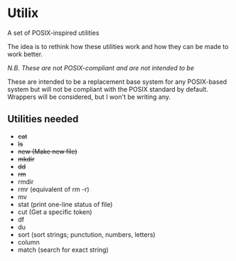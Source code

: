 Utilix
======

A set of POSIX-inspired utilities

The idea is to rethink how these utilities work and how they can be made to
work better.

*N.B. These are not POSIX-compliant and are not intended to be*

These are intended to be a replacement base system for any POSIX-based system
but will not be compliant with the POSIX standard by default. Wrappers will
be considered, but I won't be writing any.

Utilities needed
----------------
* ~~cat~~ 
* ~~ls~~
* ~~new (Make new file)~~
* ~~mkdir~~
* ~~dd~~
* ~~rm~~
* rmdir
* rmr (equivalent of rm -r)
* mv
* stat (print one-line status of file)
* cut (Get a specific token)
* df
* du
* sort (sort strings; punctution, numbers, letters)
* column
* match (search for exact string)
